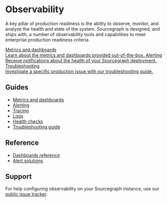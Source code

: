 # Observability

<p class="lead">
A key pillar of production readiness is the ability to observe, monitor, and analyze the health and state of the system.
Sourcegraph is designed, and ships with, a number of observability tools and capabilities to meet enterprise production readiness criteria.
</p>

<div class="getting-started">
  <a href="metrics" class="btn" alt="Run through the Quickstart guide">
   <span>Metrics and dashboards</span>
   </br>
   Learn about the metrics and dashboards provided out-of-the-box.
  </a>

  <a href="alerting" class="btn" alt="Set up alerting">
   <span>Alerting</span>
   </br>
   Receive notifications about the health of your Sourcegraph deployment.
  </a>

  <a href="troubleshooting" class="btn" alt="Set up alerting">
   <span>Troubleshooting</span>
   </br>
   Investigate a specific production issue with our troubleshooting guide.
  </a>
</div>

## Guides

* [Metrics and dashboards](metrics.md)
* [Alerting](./alerting.md)
* [Tracing](./tracing.md)
* [Logs](./logs.md)
* [Health checks](./health_checks.md)
* [Troubleshooting guide](troubleshooting.md)

## Reference

* [Dashboards reference](./dashboards.md)
* [Alert solutions](./alert_solutions.md)

## Support

For help configuring observability on your Sourcegraph instance, use our [public issue tracker](https://github.com/sourcegraph/issues/issues).
